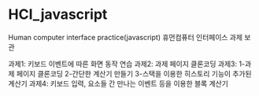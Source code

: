 # HCI_javascript
Human computer interface practice(javascript)
휴먼컴퓨터 인터페이스 과제 보관

과제1: 키보드 이벤트에 따른 화면 동작 연습
과제2: 과제 페이지 클론코딩
과제3: 1-과제 페이지 클론코딩
       2-간단한 계산기 만들기
       3-스택을 이용한 히스토리 기능이 추가된 계산기
과제4: 키보드 입력, 요소들 간 만나는 이벤트 등을 이용한 블록 계산기
